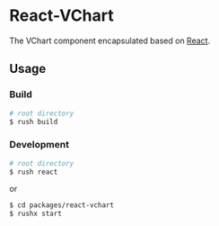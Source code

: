 # React-VChart

The VChart component encapsulated based on [React](https://react.dev/).

## Usage

### Build

```bash
# root directory
$ rush build
```

### Development

```bash
# root directory
$ rush react
```

or

```bash
$ cd packages/react-vchart
$ rushx start
```

